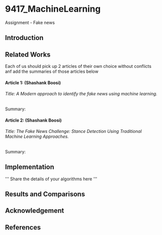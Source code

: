 # 9417_MachineLearning

Assignment - Fake news

## Introduction


## Related Works
Each of us should pick up 2 articles of their own choice without conflicts anf add the  summaries of those 
articles below 

#### Article 1: (Shashank Boosi) 

###### Title: A Modern approach to identify the fake news using machine learning.

Summary:

#### Article 2: (Shashank Boosi)

###### Title: The Fake News Challenge: Stance Detection Using Traditional Machine Learning Approaches.

Summary: 


## Implementation
'''
Share the details of your algorithms here
'''

## Results and Comparisons


## Acknowledgement


## References 
